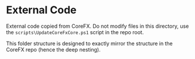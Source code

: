 ﻿# External Code

External code copied from CoreFX. Do not modify files in this directory, use the `scripts\UpdateCoreFxCore.ps1` script in the repo root.

This folder structure is designed to exactly mirror the structure in the CoreFX repo (hence the deep nesting).